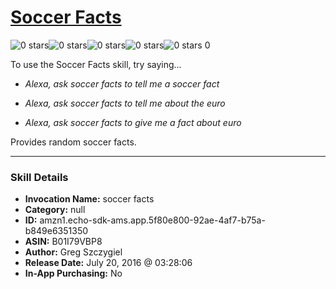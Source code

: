 # [Soccer Facts](http://alexa.amazon.com/#skills/amzn1.echo-sdk-ams.app.5f80e800-92ae-4af7-b75a-b849e6351350)
![0 stars](../../images/ic_star_border_black_18dp_1x.png)![0 stars](../../images/ic_star_border_black_18dp_1x.png)![0 stars](../../images/ic_star_border_black_18dp_1x.png)![0 stars](../../images/ic_star_border_black_18dp_1x.png)![0 stars](../../images/ic_star_border_black_18dp_1x.png) 0

To use the Soccer Facts skill, try saying...

* *Alexa, ask soccer facts to tell me a soccer fact*

* *Alexa, ask soccer facts to tell me about the euro*

* *Alexa, ask soccer facts to give me a fact about euro*

Provides random soccer facts.

***

### Skill Details

* **Invocation Name:** soccer facts
* **Category:** null
* **ID:** amzn1.echo-sdk-ams.app.5f80e800-92ae-4af7-b75a-b849e6351350
* **ASIN:** B01I79VBP8
* **Author:** Greg Szczygiel
* **Release Date:** July 20, 2016 @ 03:28:06
* **In-App Purchasing:** No
